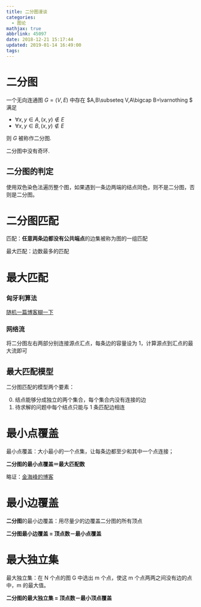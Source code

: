 ```yaml
---
title: 二分图漫谈
categories:
  - 图论
mathjax: true
abbrlink: 45097
date: 2018-12-21 15:17:44
updated: 2019-01-14 16:49:00
tags:
---
```


# 二分图

一个无向连通图 $G=(V,E)$ 中存在 $A,B\subseteq V,A\bigcap B=\varnothing $ 满足

- $\forall x,y\in A,(x,y)\notin E$
- $\forall x,y\in B,(x,y)\notin E$

则 $G$ 被称作二分图.

二分图中没有奇环.

## 二分图的判定

使用双色染色法遍历整个图，如果遇到一条边两端的结点同色，则不是二分图，否则是二分图。

# 二分图匹配

匹配：**任意两条边都没有公共端点**的边集被称为图的一组匹配

最大匹配：边数最多的匹配

# 最大匹配

### 匈牙利算法

[随机一篇博客糊一下](https://www.renfei.org/blog/bipartite-matching.html)

### 网络流

将二分图左右两部分别连接源点汇点，每条边的容量设为 1，计算源点到汇点的最大流即可

## 最大匹配模型

二分图匹配的模型两个要素：

0. 结点能够分成独立的两个集合，每个集合内没有连接的边
1. 待求解的问题中每个结点只能与 1 条匹配边相连

# 最小点覆盖

最小点覆盖：大小最小的一个点集，让每条边都至少和其中一个点连接；



**二分图的最小点覆盖＝最大匹配数**

略证：[金海峰的博客](http://www.cnblogs.com/rainydays/archive/2011/03/03/1969543.html)

# 最小边覆盖

**二分图**的最小边覆盖：用尽量少的边覆盖二分图的所有顶点

**二分图最小边覆盖 = 顶点数－最小点覆盖**

# 最大独立集

最大独立集：在 N 个点的图 G 中选出 m 个点，使这 m 个点两两之间没有边的点中，m 的最大值。

**二分图的最大独立集 = 顶点数－最小顶点覆盖**

